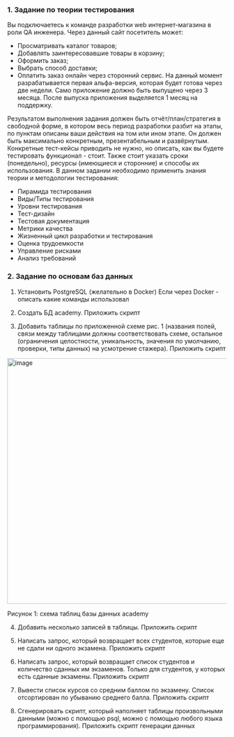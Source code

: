### 1. Задание по теории тестирования
Вы подключаетесь к команде разработки web интернет-магазина в роли QA инженера. 
Через данный сайт посетитель может: 
- Просматривать каталог товаров;
- Добавлять заинтересовавшие товары в корзину;
- Оформить заказ;
- Выбрать способ доставки;
- Оплатить заказ онлайн через сторонний сервис.
На данный момент разрабатывается первая альфа-версия, которая будет готова через две недели. Само приложение должно быть выпущено через 3 месяца. После выпуска приложения выделяется 1 месяц на поддержку.

Результатом выполнения задания должен быть отчёт/план/стратегия в свободной форме, в котором весь период разработки разбит на этапы, по пунктам описаны ваши действия на том или ином этапе. Он должен быть максимально конкретным, презентабельным и развёрнутым. Конкретные тест-кейсы приводить не нужно, но описать, как вы будете тестировать функционал - стоит. Также стоит указать сроки (понедельно), ресурсы (имеющиеся и сторонние) и способы их использования. 
В данном задании необходимо применить знания теории и методологии тестирования: 
- Пирамида тестирования
- Виды/Типы тестирования
- Уровни тестирования
- Тест-дизайн
- Тестовая документация
- Метрики качества
- Жизненный цикл разработки и тестирования
- Оценка трудоемкости
- Управление рисками
- Анализ требований
### 2. Задание по основам баз данных

1) Установить PostgreSQL (желательно в Docker)
Если через Docker - описать какие команды использовал

2) Создать БД academy.
Приложить скрипт

3) Добавить таблицы по приложенной схеме рис. 1 (названия полей, связи между таблицами должны соответствовать схеме, остальное (ограничения целостности, уникальность, значения по умолчанию, проверки, типы данных) на усмотрение стажера).
Приложить скрипт

<img width="563" alt="image" src="https://github.com/user-attachments/assets/461ba0fb-0d4e-4ea8-aa3f-b65825b749d2" />

Рисунок 1: схема таблиц базы данных academy

4) Добавить несколько записей в таблицы. 
Приложить скрипт

5) Написать запрос, который возвращает всех студентов, которые еще не сдали ни одного экзамена.
Приложить скрипт

6) Написать запрос, который возвращает список студентов и количество сданных им экзаменов. Только для студентов, у которых есть сданные экзамены.
Приложить скрипт

7) Вывести список курсов со средним баллом по экзамену. Список отсортирован по убыванию среднего балла.
Приложить скрипт
8) Сгенерировать скрипт, который наполняет таблицы произвольными данными (можно с помощью psql, можно с помощью любого языка программирования).
Приложить скрипт генерации данных


